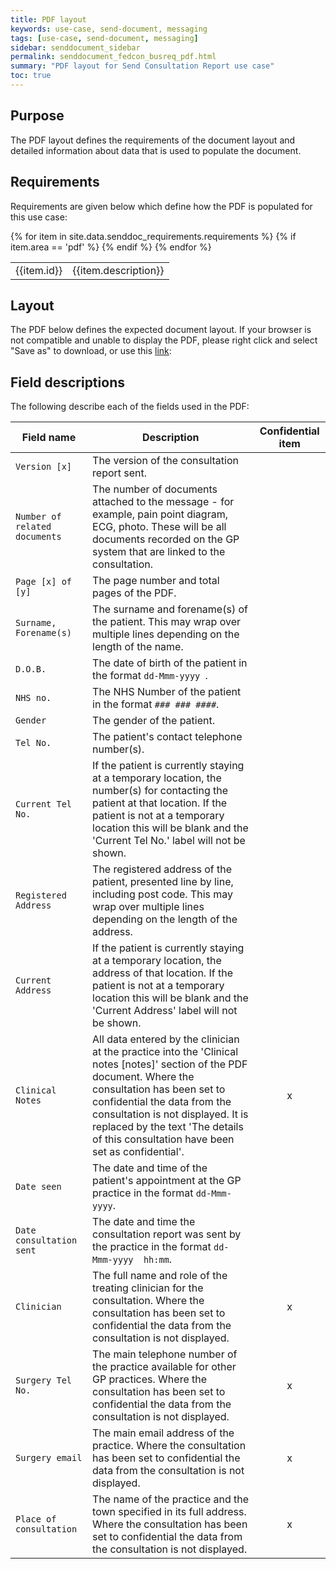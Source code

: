 ```yaml
---
title: PDF layout
keywords: use-case, send-document, messaging
tags: [use-case, send-document, messaging]
sidebar: senddocument_sidebar
permalink: senddocument_fedcon_busreq_pdf.html
summary: "PDF layout for Send Consultation Report use case"
toc: true
---
```


## Purpose ##

The PDF layout defines the requirements of the document layout and detailed information about data that is used to populate the document. 


## Requirements ##

Requirements are given below which define how the PDF is populated for this use case:

<table class="requirement-box">
  {% for item in site.data.senddoc_requirements.requirements %}
  {% if item.area == 'pdf' %}
  <tr>
    <td id="{{item.id}}">{{item.id}}</td>
    <td>{{item.description}}</td>
  </tr>
  {% endif %}
  {% endfor %}
</table>


## Layout ##

The PDF below defines the expected document layout. If your browser is not compatible and unable to display the PDF, please right click and select "Save as" to download, or use this [link](GP_Connect_Messaging_-_PDF_Layout.pdf):

<object
  data="pages/senddocument/GP_Connect_Messaging_-_PDF_Layout.pdf"
  type="application/pdf"
  width="847"
  height="2200">
</object>

<object data="pages/senddocument/GP_Connect_Messaging_-_PDF_Layout.pdf" type="application/pdf" width="847" height="0">      
</object>



## Field descriptions ##

The following describe each of the fields used in the PDF:

|	Field name  	|	Description 	|	Confidential item  |
|	-------------	|	-------------	| :----------------: |
|	`Version [x]` |	The version of the consultation report sent.	|
|	`Number of related documents`	|	The number of documents attached to the message - for example, pain point diagram, ECG, photo. These will be all documents recorded on the GP system that are linked to the consultation.	|
|	`Page [x] of [y]`	|	The page number and total pages of the PDF.	|
|	`Surname, Forename(s)`	|	The surname and forename(s) of the patient. This may wrap over multiple lines depending on the length of the name.	|
|	`D.O.B.`	|	The date of birth of the patient in the format `dd-Mmm-yyyy	`.|
|	`NHS no.`	|	The NHS Number of the patient in the format `### ### ####`.	|
|	`Gender`	|	The gender of the patient.	|
|	`Tel No.`	|	The patient's contact telephone number(s).	|
|	`Current Tel No.`	|	If the patient is currently staying at a temporary location, the number(s) for contacting the patient at that location. If the patient is not at a temporary location this will be blank and the 'Current Tel No.' label will not be shown.	|
|	`Registered Address`	|	The registered address of the patient, presented line by line, including post code. This may wrap over multiple lines depending on the length of the address.	|
|	`Current Address`	|	If the patient is currently staying at a temporary location, the address of that location. If the patient is not at a temporary location this will be blank and the 'Current Address' label will not be shown.	|
|	`Clinical Notes`	|	All data entered by the clinician at the practice into the 'Clinical notes [notes]' section of the PDF document. Where the consultation has been set to confidential the data from the consultation is not displayed. It is replaced by the text 'The details of this consultation have been set as confidential'. | x |
|	`Date seen`	|	The date and time of the patient's appointment at the GP practice in the format `dd-Mmm-yyyy`.	|
|	`Date consultation sent`	|	The date and time the consultation report was sent by the practice in the format `dd-Mmm-yyyy  hh:mm`.	|
|	`Clinician`	|	The full name and role of the treating clinician for the consultation. Where the consultation has been set to confidential the data from the consultation is not displayed.	| x |
|	`Surgery Tel No.`	|	The main telephone number of the practice available for other GP practices. Where the consultation has been set to confidential the data from the consultation is not displayed.	| x |
|	`Surgery email`	|	The main email address of the practice. Where the consultation has been set to confidential the data from the consultation is not displayed.	| x |
|	`Place of consultation`	|	The name of the practice and the town specified in its full address. Where the consultation has been set to confidential the data from the consultation is not displayed.	| x |


